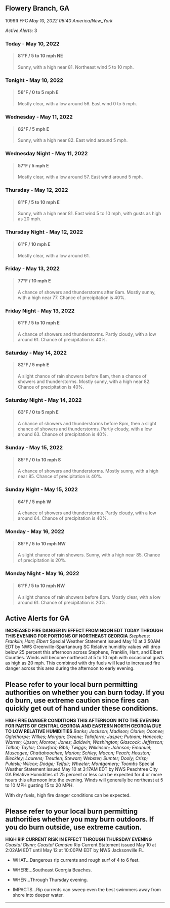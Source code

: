 ## Flowery Branch, GA
1099ft
FFC
*May 10, 2022 06:40 America/New_York*

*Active Alerts:* 3
### Today - May 10, 2022
> #### **81&deg;F** / 5 to 10 mph NE
> Sunny, with a high near 81. Northeast wind 5 to 10 mph.

### Tonight - May 10, 2022
> #### **56&deg;F** / 0 to 5 mph E
> Mostly clear, with a low around 56. East wind 0 to 5 mph.

### Wednesday - May 11, 2022
> #### **82&deg;F** / 5 mph E
> Sunny, with a high near 82. East wind around 5 mph.

### Wednesday Night - May 11, 2022
> #### **57&deg;F** / 5 mph E
> Mostly clear, with a low around 57. East wind around 5 mph.

### Thursday - May 12, 2022
> #### **81&deg;F** / 5 to 10 mph E
> Sunny, with a high near 81. East wind 5 to 10 mph, with gusts as high as 20 mph.

### Thursday Night - May 12, 2022
> #### **61&deg;F** / 10 mph E
> Mostly clear, with a low around 61.

### Friday - May 13, 2022
> #### **77&deg;F** / 10 mph E
> A chance of showers and thunderstorms after 8am. Mostly sunny, with a high near 77. Chance of precipitation is 40%.

### Friday Night - May 13, 2022
> #### **61&deg;F** / 5 to 10 mph E
> A chance of showers and thunderstorms. Partly cloudy, with a low around 61. Chance of precipitation is 40%.

### Saturday - May 14, 2022
> #### **82&deg;F** / 5 mph E
> A slight chance of rain showers before 8am, then a chance of showers and thunderstorms. Mostly sunny, with a high near 82. Chance of precipitation is 40%.

### Saturday Night - May 14, 2022
> #### **63&deg;F** / 0 to 5 mph E
> A chance of showers and thunderstorms before 8pm, then a slight chance of showers and thunderstorms. Partly cloudy, with a low around 63. Chance of precipitation is 40%.

### Sunday - May 15, 2022
> #### **85&deg;F** / 0 to 10 mph S
> A chance of showers and thunderstorms. Mostly sunny, with a high near 85. Chance of precipitation is 40%.

### Sunday Night - May 15, 2022
> #### **64&deg;F** / 5 mph W
> A chance of showers and thunderstorms. Partly cloudy, with a low around 64. Chance of precipitation is 40%.

### Monday - May 16, 2022
> #### **85&deg;F** / 5 to 10 mph NW
> A slight chance of rain showers. Sunny, with a high near 85. Chance of precipitation is 20%.

### Monday Night - May 16, 2022
> #### **61&deg;F** / 5 to 10 mph NW
> A slight chance of rain showers before 8pm. Mostly clear, with a low around 61. Chance of precipitation is 20%.

## Active Alerts for GA

**INCREASED FIRE DANGER IN EFFECT FROM NOON EDT TODAY THROUGH THIS EVENING FOR PORTIONS OF NORTHEAST GEORGIA**
*Stephens; Franklin; Hart; Elbert*
Special Weather Statement issued May 10 at 3:50AM EDT by NWS Greenville-Spartanburg SC
Relative humidity values will drop below 25 percent this afternoon
across Stephens, Franklin, Hart, and Elbert Counties. Winds will
become northeast at 5 to 10 mph with occasional gusts as high as
20 mph. This combined with dry fuels will lead to increased fire
danger across this area during the afternoon to early evening.

Please refer to your local burn permitting authorities on whether
you can burn today. If you do burn, use extreme caution since
fires can quickly get out of hand under these conditions.
---

**HIGH FIRE DANGER CONDITIONS THIS AFTERNOON INTO THE EVENING FOR PARTS OF CENTRAL GEORGIA AND EASTERN NORTH GEORGIA DUE TO LOW RELATIVE HUMIDITIES**
*Banks; Jackson; Madison; Clarke; Oconee; Oglethorpe; Wilkes; Morgan; Greene; Taliaferro; Jasper; Putnam; Hancock; Warren; Upson; Monroe; Jones; Baldwin; Washington; Glascock; Jefferson; Talbot; Taylor; Crawford; Bibb; Twiggs; Wilkinson; Johnson; Emanuel; Muscogee; Chattahoochee; Marion; Schley; Macon; Peach; Houston; Bleckley; Laurens; Treutlen; Stewart; Webster; Sumter; Dooly; Crisp; Pulaski; Wilcox; Dodge; Telfair; Wheeler; Montgomery; Toombs*
Special Weather Statement issued May 10 at 3:17AM EDT by NWS Peachtree City GA
Relative Humidities of 25 percent or less can be expected for 4
or more hours this afternoon into the evening. Winds will generally
be northeast at 5 to 10 MPH gusting 15 to 20 MPH.

With dry fuels, high fire danger conditions can be expected.

Please refer to your local burn permitting authorities
whether you may burn outdoors.  If you do burn outside,
use extreme caution.
---

**HIGH RIP CURRENT RISK IN EFFECT THROUGH THURSDAY EVENING**
*Coastal Glynn; Coastal Camden*
Rip Current Statement issued May 10 at 2:02AM EDT until May 12 at 10:00PM EDT by NWS Jacksonville FL
* WHAT...Dangerous rip currents and rough surf of 4 to 6 feet.

* WHERE...Southeast Georgia Beaches.

* WHEN...Through Thursday evening.

* IMPACTS...Rip currents can sweep even the best swimmers away
from shore into deeper water.
---

